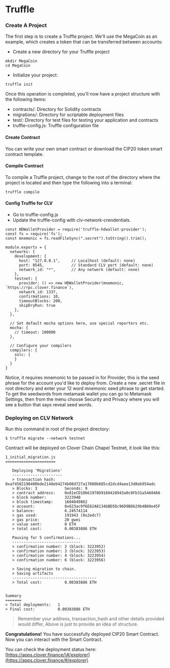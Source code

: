 # Truffle

### Create A Project <a id="create-a-project"></a>

The first step is to create a Truffle project. We'll use the MegaCoin as an example, which creates a token that can be transferred between accounts:

* Create a new directory for your Truffle project

```text
mkdir MegaCoin
cd MegaCoin
```

* Initialize your project:

```text
truffle init
```

Once this operation is completed, you'll now have a project structure with the following items:

* contracts/: Directory for Solidity contracts
* migrations/: Directory for scriptable deployment files
* test/: Directory for test files for testing your application and contracts
* truffle-config.js: Truffle configuration file

#### Create Contract <a id="create-contract"></a>

You can write your own smart contract or download the CIP20 token smart contract template.

#### Compile Contract <a id="compile-contract"></a>

To compile a Truffle project, change to the root of the directory where the project is located and then type the following into a terminal:

```text
truffle compile
```

#### Config Truffle for CLV <a id="config-truffle-for-bsc"></a>

* Go to truffle-config.js
* Update the truffle-config with clv-network-crendentials.

```text
const HDWalletProvider = require('truffle-hdwallet-provider');
const fs = require('fs');
const mnemonic = fs.readFileSync(".secret").toString().trim();

module.exports = {
  networks: {
    development: {
      host: "127.0.0.1",     // Localhost (default: none)
      port: 8545,            // Standard CLV port (default: none)
      network_id: "*",       // Any network (default: none)
    },
    testnet: {
      provider: () => new HDWalletProvider(mnemonic, `https://rpc.clover.finance`),
      network_id: 1337,
      confirmations: 10,
      timeoutBlocks: 200,
      skipDryRun: true
    },
  },

  // Set default mocha options here, use special reporters etc.
  mocha: {
    // timeout: 100000
  },

  // Configure your compilers
  compilers: {
    solc: {
    }
  }
}
```

Notice, it requires mnemonic to be passed in for Provider, this is the seed phrase for the account you'd like to deploy from. Create a new .secret file in root directory and enter your 12 word mnemonic seed phrase to get started. To get the seedwords from metamask wallet you can go to Metamask Settings, then from the menu choose Security and Privacy where you will see a button that says reveal seed words.

### Deploying on CLV Network <a id="deploying-on-bsc-network"></a>

Run this command in root of the project directory:

```text
$ truffle migrate --network testnet
```

Contract will be deployed on Clover Chain Chapel Testnet, it look like this:

```text
1_initial_migration.js
======================

   Deploying 'Migrations'
   ----------------------
   > transaction hash:    0xaf4502198400bde2148eb4274b08d727a17080b685cd2dcd4aee13d8eb954adc
   > Blocks: 3            Seconds: 9
   > contract address:    0x81eCD10b61978D9160428943a0c0Fb31a5460466
   > block number:        3223948
   > block timestamp:     1604049862
   > account:             0x623ac9f6E62A8134bBD5Dc96D9B8b29b4B60e45F
   > balance:             6.24574114
   > gas used:            191943 (0x2edc7)
   > gas price:           20 gwei
   > value sent:          0 ETH
   > total cost:          0.00383886 ETH

   Pausing for 5 confirmations...
   ------------------------------
   > confirmation number: 2 (block: 3223952)
   > confirmation number: 3 (block: 3223953)
   > confirmation number: 4 (block: 3223954)
   > confirmation number: 6 (block: 3223956)

   > Saving migration to chain.
   > Saving artifacts
   -------------------------------------
   > Total cost:          0.00383886 ETH


Summary
=======
> Total deployments:   1
> Final cost:          0.00383886 ETH
```

> Remember your address, transaction\_hash and other details provided would differ, Above is just to provide an idea of structure.

**Congratulations!** You have successfully deployed CIP20 Smart Contract. Now you can interact with the Smart Contract.

You can check the deployment status here:[https://apps.clover.finance/\#/explorer](https://apps.clover.finance/#/explorer)

